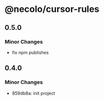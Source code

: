 # @necolo/cursor-rules

## 0.5.0

### Minor Changes

- fix npm publishes

## 0.4.0

### Minor Changes

- 859db8a: init project

